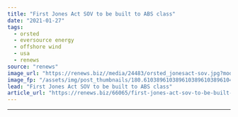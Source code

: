 ```yaml
---
title: "First Jones Act SOV to be built to ABS class"
date: "2021-01-27"
tags: 
  - orsted
  - eversource energy
  - offshore wind
  - usa
  - renews
source: "renews"
image_url: "https://renews.biz//media/24483/orsted_jonesact-sov.jpg?mode=crop&width=770&heightratio=0.6103896103896103896103896104&slimmage=true"
image_fp: "/assets/img/post_thumbnails/180.6103896103896103896103896104&slimmage=true"
lead: "First Jones Act SOV to be built to ABS class"
article_url: "https://renews.biz/66065/first-jones-act-sov-to-be-built-to-abs-class/"
---
```


---
